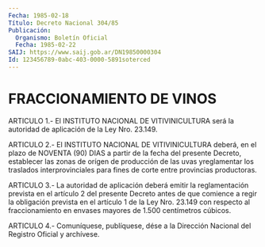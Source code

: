 ```yaml
---
Fecha: 1985-02-18
Título: Decreto Nacional 304/85
Publicación:
  Organismo: Boletín Oficial
  Fecha: 1985-02-22
SAIJ: https://www.saij.gob.ar/DN19850000304
Id: 123456789-0abc-403-0000-5891soterced
---
```

# FRACCIONAMIENTO DE VINOS

<a id="1"></a>
ARTICULO  1.-  El  INSTITUTO  NACIONAL  DE  VITIVINICULTURA será la autoridad de aplicación de la Ley Nro. 23.149.

<a id="2"></a>
ARTICULO  2.-  El  INSTITUTO NACIONAL DE VITIVINICULTURA deberá, en el plazo de NOVENTA  (90)  DIAS  a  partir de la fecha del presente Decreto, establecer las zonas de orígen  de  producción de las uvas yreglamentar los traslados interprovinciales para  fines  de  corte entre provincias productoras.

<a id="3"></a>
ARTICULO    3.-   La  autoridad  de  aplicación  deberá  emitir  la reglamentación prevista  en  el  artículo  2  del  presente Decreto antes  de  que  comience  a  regir  la  obligación prevista  en  el artículo  1 de la Ley Nro. 23.149 con respecto  al  fraccionamiento en envases mayores de 1.500 centímetros cúbicos.

<a id="4"></a>
ARTICULO  4.- Comuníquese, publíquese, dése a la Dirección Nacional del Registro Oficial y archívese.